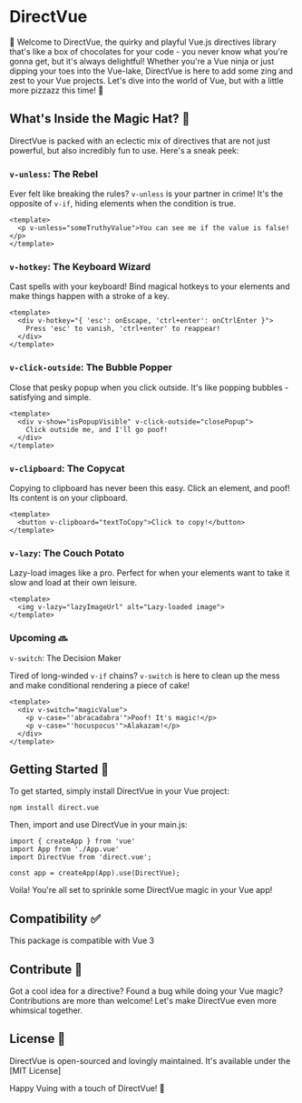 # DirectVue

🎉 Welcome to DirectVue, the quirky and playful Vue.js directives library that's like a box of chocolates for your code - you never know what you're gonna get, but it's always delightful! Whether you're a Vue ninja or just dipping your toes into the Vue-lake, DirectVue is here to add some zing and zest to your Vue projects. Let's dive into the world of Vue, but with a little more pizzazz this time! 🚀

## What's Inside the Magic Hat? 🎩

DirectVue is packed with an eclectic mix of directives that are not just powerful, but also incredibly fun to use. Here's a sneak peek:

### `v-unless`: The Rebel

Ever felt like breaking the rules? `v-unless` is your partner in crime! It's the opposite of `v-if`, hiding elements when the condition is true.

```
<template>
  <p v-unless="someTruthyValue">You can see me if the value is false!</p>
</template>
```

### `v-hotkey`: The Keyboard Wizard

Cast spells with your keyboard! Bind magical hotkeys to your elements and make things happen with a stroke of a key.

```
<template>
  <div v-hotkey="{ 'esc': onEscape, 'ctrl+enter': onCtrlEnter }">
    Press 'esc' to vanish, 'ctrl+enter' to reappear!
  </div>
</template>
```

### `v-click-outside`: The Bubble Popper

Close that pesky popup when you click outside. It's like popping bubbles - satisfying and simple.

```
<template>
  <div v-show="isPopupVisible" v-click-outside="closePopup">
    Click outside me, and I'll go poof!
  </div>
</template>
```

### `v-clipboard`: The Copycat

Copying to clipboard has never been this easy. Click an element, and poof! Its content is on your clipboard.

```
<template>
  <button v-clipboard="textToCopy">Click to copy!</button>
</template>
```

### `v-lazy`: The Couch Potato

Lazy-load images like a pro. Perfect for when your elements want to take it slow and load at their own leisure.

```
<template>
  <img v-lazy="lazyImageUrl" alt="Lazy-loaded image">
</template>
```

### Upcoming 🔜

`v-switch`: The Decision Maker

Tired of long-winded `v-if` chains? `v-switch` is here to clean up the mess and make conditional rendering a piece of cake!

```
<template>
  <div v-switch="magicValue">
    <p v-case="'abracadabra'">Poof! It's magic!</p>
    <p v-case="'hocuspocus'">Alakazam!</p>
  </div>
</template>
```

## Getting Started 🚀

To get started, simply install DirectVue in your Vue project:

`npm install direct.vue`

Then, import and use DirectVue in your main.js:

```
import { createApp } from 'vue'
import App from './App.vue'
import DirectVue from 'direct.vue';

const app = createApp(App).use(DirectVue);
```

Voila! You're all set to sprinkle some DirectVue magic in your Vue app!

## Compatibility ✅

This package is compatible with Vue 3

## Contribute 🤝

Got a cool idea for a directive? Found a bug while doing your Vue magic? Contributions are more than welcome! Let's make DirectVue even more whimsical together.

## License 📜

DirectVue is open-sourced and lovingly maintained. It's available under the [MIT License]

Happy Vuing with a touch of DirectVue! 🌟
